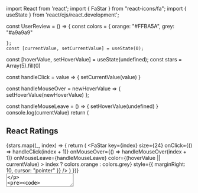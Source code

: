 import React from 'react';
import { FaStar } from "react-icons/fa";
import { useState } from 'react/cjs/react.development';


const UserReview = () => {
    const colors = {
        orange: "#FFBA5A",
        grey: "#a9a9a9"
        
    };
    const [currentValue, setCurrentValue] = useState(0);
  const [hoverValue, setHoverValue] = useState(undefined);
  const stars = Array(5).fill(0)

  const handleClick = value => {
    setCurrentValue(value)
  }

  const handleMouseOver = newHoverValue => {
    setHoverValue(newHoverValue)
  };

  const handleMouseLeave = () => {
    setHoverValue(undefined)
  }
    console.log(currentValue)
    return (
        <div style={styles.container}>
        <h2> React Ratings </h2>
        <div style={styles.stars}>
          {stars.map((_, index) => {
            return (
              <FaStar
                key={index}
                size={24}
                onClick={() => handleClick(index + 1)}
                onMouseOver={() => handleMouseOver(index + 1)}
                onMouseLeave={handleMouseLeave}
                color={(hoverValue || currentValue) > index ? colors.orange : colors.grey}
                style={{
                  marginRight: 10,
                  cursor: "pointer"
                }}
              />
            )
          })}
        </div>
        <textarea
          placeholder="What's your experience?"
          style={styles.textarea}
        />
  
        <button
          style={styles.button}
        >
          Submit
        </button>
        
      </div>
    );
  };
 //css part
  const styles = {
    container: {
      display: "flex",
      flexDirection: "column",
      alignItems: "center"
    },
    stars: {
      display: "flex",
      flexDirection: "row",
    },
    textarea: {
      border: "1px solid #a9a9a9",
      borderRadius: 5,
      padding: 10,
      margin: "20px 0",
      minHeight: 100,
      width: 300
    },
    button: {
      border: "1px solid #a9a9a9",
      borderRadius: 5,
      width: 300,
      padding: 10,
    }
  
  };
  
  
  
export default UserReview;
